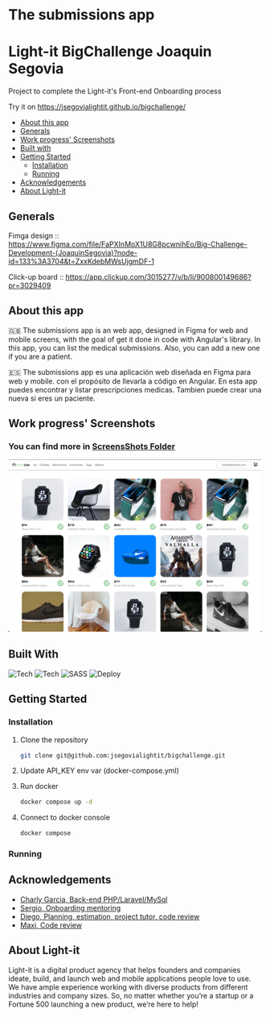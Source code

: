 # The submissions app
# Light-it BigChallenge Joaquin Segovia
Project to complete the Light-it's Front-end Onboarding process 

Try it on https://jsegovialightit.github.io/bigchallenge/

- [About this app](#about-this-app)
- [Generals](#introduction)
- [Work progress' Screenshots](#work-progress'-screenshots)
- [Built with](#built-with)
- [Getting Started](#getting-started)
  - [Installation](#installation)
  - [Running](#running)
- [Acknowledgements](#acknowledgements)
- [About Light-it](#about-light-it)


## Generals

Fimga design :: https://www.figma.com/file/FaPXInMoX1U8G8pcwnihEo/Big-Challenge-Development-(JoaquinSegovia)?node-id=133%3A3704&t=ZxxKdebMWsUjgmDF-1

Click-up board :: https://app.clickup.com/3015277/v/b/li/900800149686?pr=3029409
  
## About this app

🇬🇧 The submissions app is an web app, designed in Figma for web and mobile screens, with the goal of get it done in code with Angular's library. In this app, you can list the medical submissions. Also, you can add a new one if you are a patient.

🇪🇸 The submissions app es una aplicación web diseñada en Figma para web y mobile. con el propósito de llevarla a código en Angular.
En esta app puedes encontrar y listar prescripciones medicas. Tambien puede crear una nueva si eres un paciente.

## Work progress' Screenshots

<h3> You can find more in <a title="ScreensShots Folder" href="https://github.com/jsegovialightit/reactshop/tree/main/screenshots" target="_blank">ScreensShots Folder</a></h3>

<img src="https://raw.githubusercontent.com/jsegovialightit/reactshop/main/screenshots/01.png" width="30px" data-canonical-src="https://raw.githubusercontent.com/jsegovialightit/reactshop/main/screenshots/01.png" style="width: 1000px;">

## Built With

![Tech](https://img.shields.io/badge/Angular.js-red)
![Tech](https://img.shields.io/badge/TypeScript.js-blue)
![SASS](https://img.shields.io/badge/Styles-SASS-%23C3548C)
![Deploy](https://img.shields.io/badge/Docker.js-blue)

## Getting Started

### Installation

1. Clone the repository
   ```sh
   git clone git@github.com:jsegovialightit/bigchallenge.git
   ```
2. Update API_KEY env var (docker-compose.yml)
    
3. Run docker
   ```sh
   docker compose up -d
   ```
4. Connect to docker console
   ```sh
   docker compose 
   ```
### Running


## Acknowledgements

* [Charly Garcia, Back-end PHP/Laravel/MySql](https://github.com/cgarcia-lightit/my-care)
* [Sergio, Onboarding mentoring](https://github.com/sojeda)
* [Diego, Planning, estimation, project tutor, code review](https://github.com/ddoumecq)
* [Maxi, Code review](https://github.com/maxpsz)
  
## About Light-it

Light-it is a digital product agency that helps founders and companies ideate, build, and launch web and mobile applications people love to use. We have ample experience working with diverse products from different industries and company sizes. So, no matter whether you’re a startup or a Fortune 500 launching a new product, we’re here to help!
